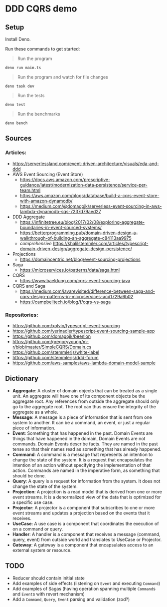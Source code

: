 # DDD CQRS demo

## Setup

Install Deno.

Run these commands to get started:

> Run the program

`deno run main.ts`

> Run the program and watch for file changes

`deno task dev`

> Run the tests

`deno test`

> Run the benchmarks

`deno bench`

## Sources

### Articles:

- https://serverlessland.com/event-driven-architecture/visuals/eda-and-ddd
- AWS Event Sourcing (Event Store)
  - https://docs.aws.amazon.com/prescriptive-guidance/latest/modernization-data-persistence/service-per-team.html
  - https://aws.amazon.com/blogs/database/build-a-cqrs-event-store-with-amazon-dynamodb/
  - https://medium.com/@domagojk/serverless-event-sourcing-in-aws-lambda-dynamodb-sqs-7237d79aed27
- DDD Aggregate
  - https://infinitetree.eu/blog/2017/02/08/exploring-aggregate-boundaries-in-event-sourced-systems/
  - https://betterprogramming.pub/domain-driven-design-a-walkthrough-of-building-an-aggregate-c84113aa9975
  - _comprehensive_
    https://khalilstemmler.com/articles/typescript-domain-driven-design/aggregate-design-persistence/
- Projections
  - https://domaincentric.net/blog/event-sourcing-projections
- Saga
  - https://microservices.io/patterns/data/saga.html
- CQRS
  - https://www.baeldung.com/cqrs-event-sourcing-java
- CQRS and Saga
  - https://medium.com/javarevisited/difference-between-saga-and-cqrs-design-patterns-in-microservices-acd1729a6b02
  - https://campbelltech.io/blog/f/cqrs-vs-saga

### Repositories:

- https://github.com/xolvio/typescript-event-sourcing
- https://github.com/yerinadler/typescript-event-sourcing-sample-app
- https://github.com/domagojk/beenion
- https://github.com/gregoryyoung/m-r/blob/master/SimpleCQRS/Domain.cs
- https://github.com/stemmlerjs/white-label
- https://github.com/stemmlerjs/ddd-forum
- https://github.com/aws-samples/aws-lambda-domain-model-sample

## Dictionary

- **Aggregate**: A cluster of domain objects that can be treated as a single unit. An aggregate will
  have one of its component objects be the aggregate root. Any references from outside the aggregate
  should only go to the aggregate root. The root can thus ensure the integrity of the aggregate as a
  whole.
- **Message**: A message is a piece of information that is sent from one system to another. It can
  be a command, an event, or just a regular piece of information.
- **Event**: Something that has happened in the past. Domain Events are things that have happened in
  the domain, Domain Events are not commands. Domain Events describe facts. They are named in the
  past tense so that their names read as something that has already happened.
- **Command**: A command is a message that represents an intention to change the state of the
  system. It is a request that encapsulates the intention of an action without specifying the
  implementation of that action. Commands are named in the imperative form, as something that should
  be done.
- **Query**: A query is a request for information from the system. It does not change the state of
  the system.
- **Projection**: A projection is a read model that is derived from one or more event streams. It is
  a denormalized view of the data that is optimized for a specific use case.
- **Projector**: A projector is a component that subscribes to one or more event streams and updates
  a projection based on the events that it receives.
- **UseCase**: A use case is a component that coordinates the execution of on a command or query.
- **Handler**: A handler is a component that receives a message (command, query, event) from outside
  world and translates to UseCase or Projector.
- **Gateway**: A gateway is a component that encapsulates access to an external system or resource.

## TODO

- Reducer should contain initial state
- Add examples of side effects (listening on `Event` and executing `Command`)
- Add examples of Sagas (having operation spanning multiple `Command`s and `Event`s with revert
  mechanism)
- Add a `Command`, `Query`, `Event` parsing and validation (zod?)

